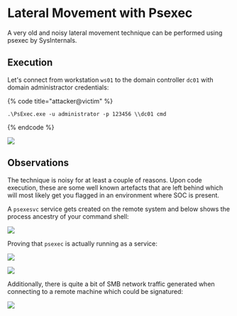 # Lateral Movement with Psexec

A very old and noisy lateral movement technique can be performed using psexec by SysInternals.

## Execution

Let's connect from workstation `ws01` to the domain controller `dc01` with domain administractor credentials:

{% code title="attacker@victim" %}
```
.\PsExec.exe -u administrator -p 123456 \\dc01 cmd
```
{% endcode %}

![](../../.gitbook/assets/annotation-2019-05-20-210729.png)

## Observations

The technique is noisy for at least a couple of reasons. Upon code execution, these are some well known artefacts that are left behind which will most likely get you flagged in an environment where SOC is present.

A `psexesvc` service gets created on the remote system and below shows the process ancestry of your command shell:

![](../../.gitbook/assets/annotation-2019-05-20-211216.png)

Proving that `psexec` is actually running as a service:

![](../../.gitbook/assets/annotation-2019-05-20-211401.png)

![](<../../.gitbook/assets/Annotation 2019-05-20 211654 (2).png>)

Additionally, there is quite a bit of SMB network traffic generated when connecting to a remote machine which could be signatured:

![](../../.gitbook/assets/annotation-2019-05-20-212123.png)
